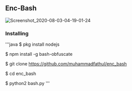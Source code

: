 <h2>Enc-Bash</h2>

![Screenshot_2020-08-03-04-19-01-24](https://user-images.githubusercontent.com/46747652/89132736-838e8480-d540-11ea-8522-2423e370d4ff.png)

<h3>Installing</h3>

'''java
$ pkg install nodejs

$ npm install -g bash-obfuscate

$ git clone https://github.com/muhammadfathul/enc_bash

$ cd enc_bash

$ python2 bash.py
'''
